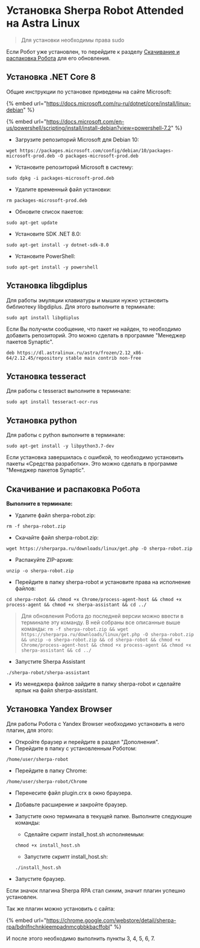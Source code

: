 # Установка Sherpa Robot Attended на Astra Linux

> Для установки необходимы права sudo

Если Робот уже установлен, то перейдите к разделу [Скачивание и распаковка Робота](ustanovka-sherpa-robot-attended-na-astra-linux.md#skachivanie-i-raspakovka-robota) для его обновления.

## Установка .NET Core 8

Общие инструкции по установке приведены на сайте Microsoft:

{% embed url="https://docs.microsoft.com/ru-ru/dotnet/core/install/linux-debian" %}

{% embed url="https://docs.microsoft.com/en-us/powershell/scripting/install/install-debian?view=powershell-7.2" %}

* Загрузите репозиторий Microsoft для Debian 10:

```
wget https://packages.microsoft.com/config/debian/10/packages-microsoft-prod.deb -O packages-microsoft-prod.deb
```

* Установите репозиторий Microsoft в систему:

```
sudo dpkg -i packages-microsoft-prod.deb
```

* Удалите временный файл установки:

```
rm packages-microsoft-prod.deb
```

* Обновите список пакетов:

```
sudo apt-get update
```

* Установите SDK .NET 8.0:

```
sudo apt-get install -y dotnet-sdk-8.0
```

* Установите PowerShell:

```
sudo apt-get install -y powershell 
```

## Установка libgdiplus

Для работы эмуляции клавиатуры и мышки нужно установить библиотеку libgdiplus. Для этого выполните в терминале:

```
sudo apt install libgdiplus
```

Если Вы получили сообщение, что пакет не найден, то необходимо добавить репозиторий. Это можно сделать в программе "Менеджер пакетов Synaptic".

```
deb https://dl.astralinux.ru/astra/frozen/2.12_x86-64/2.12.45/repository stable main contrib non-free
```

## Установка tesseract

Для работы с tesseract выполните в терминале:

```
sudo apt install tesseract-ocr-rus
```

## Установка python

Для работы с python выполните в терминале:

```
sudo apt-get install -y libpython3.7-dev
```

Если установка завершилась с ошибкой, то необходимо установить пакеты «Средства разработки». Это можно сделать в программе "Менеджер пакетов Synaptic".&#x20;

## Скачивание и распаковка Робота

**Выполните в терминале:**

* Удалите файл sherpa-robot.zip:

```
rm -f sherpa-robot.zip
```

* Скачайте файл sherpa-robot.zip:

```
wget https://sherparpa.ru/downloads/linux/get.php -O sherpa-robot.zip
```

* Распакуйте ZIP-архив:

```
unzip -o sherpa-robot.zip
```

* Перейдите в папку sherpa-robot и установите права на исполнение файлов:

```
cd sherpa-robot && chmod +x Chrome/process-agent-host && chmod +x process-agent && chmod +x sherpa-assistant && cd ../
```

> Для обновления Робота до последней версии можно ввести в терминале эту команду. В ней собраны все описанные выше команды: `rm -f sherpa-robot.zip && wget https://sherparpa.ru/downloads/linux/get.php -O sherpa-robot.zip && unzip -o sherpa-robot.zip && cd sherpa-robot && chmod +x Chrome/process-agent-host && chmod +x process-agent && chmod +x sherpa-assistant && cd ../`

* Запустите Sherpa Assistant

```
./sherpa-robot/sherpa-assistant
```

* Из менеджера файлов зайдите в папку sherpa-robot и сделайте ярлык на файл sherpa-assistant.

## Установка Yandex Browser

Для работы Робота с Yandex Browser необходимо установить в него плагин, для этого:

* Откройте браузер и перейдите в раздел "Дополнения".
* Перейдите в папку с установленным Роботом:

```
/home/user/sherpa-robot
```

* Перейдите в папку Chrome:

```
/home/user/sherpa-robot/Chrome
```

* Перенесите файл plugin.crx в окно браузера.&#x20;
* Добавьте расширение и закройте браузер.
*   Запустите окно терминала в текущей папке. Выполните следующие команды:

    * Сделайте скрипт install\_host.sh исполняемым:

    `chmod +x install_host.sh`

    * Запустите скрипт install\_host.sh:

    `./install_host.sh`
* Запустите браузер.&#x20;

Если значок плагина Sherpa RPA стал синим, значит плагин успешно установлен.

Так же плагин можно установить с сайта:&#x20;

{% embed url="https://chrome.google.com/webstore/detail/sherpa-rpa/bdnlfnchnkjeempadnmcgbbkbacffobl" %}

И после этого необходимо выполнить пункты 3, 4, 5, 6, 7.
